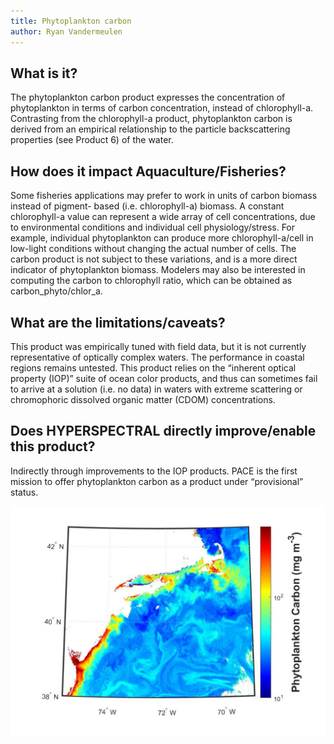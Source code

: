 ```yaml
---
title: Phytoplankton carbon
author: Ryan Vandermeulen
---
```


## What is it?

The phytoplankton carbon product expresses the concentration of phytoplankton in terms of
carbon concentration, instead of chlorophyll-a. Contrasting from the chlorophyll-a product,
phytoplankton carbon is derived from an empirical relationship to the particle backscattering
properties (see Product 6) of the water.

## How does it impact Aquaculture/Fisheries?

Some fisheries applications may prefer to work in units of carbon biomass instead of pigment-
based (i.e. chlorophyll-a) biomass. A constant chlorophyll-a value can represent a wide array of cell concentrations, due to environmental conditions and individual cell physiology/stress. For
example, individual phytoplankton can produce more chlorophyll-a/cell in low-light conditions
without changing the actual number of cells. The carbon product is not subject to these variations,
and is a more direct indicator of phytoplankton biomass. Modelers may also be interested in
computing the carbon to chlorophyll ratio, which can be obtained as carbon_phyto/chlor_a.

## What are the limitations/caveats?

This product was empirically tuned with field data, but it is not currently representative of
optically complex waters. The performance in coastal regions remains untested. This product
relies on the “inherent optical property (IOP)” suite of ocean color products, and thus can
sometimes fail to arrive at a solution (i.e. no data) in waters with extreme scattering or
chromophoric dissolved organic matter (CDOM) concentrations.

## Does HYPERSPECTRAL directly improve/enable this product?

Indirectly through improvements to the IOP products. PACE is the first mission to offer
phytoplankton carbon as a product under “provisional” status.

![](images/carbon-phyto.png)